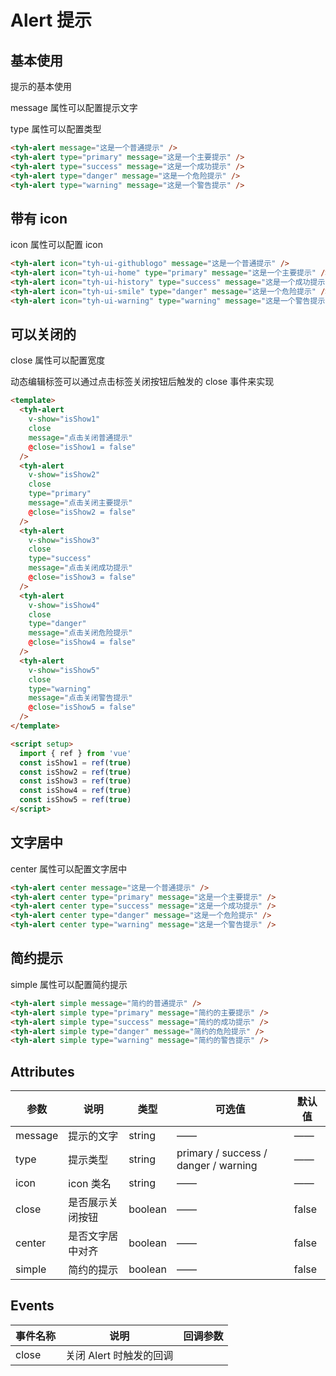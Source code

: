 # Alert 提示

## 基本使用

提示的基本使用

message 属性可以配置提示文字

type 属性可以配置类型
<tyh-alert message="这是一个普通提示" />
<tyh-alert type="primary" message="这是一个主要提示" />
<tyh-alert type="success" message="这是一个成功提示" />
<tyh-alert type="danger" message="这是一个危险提示" />
<tyh-alert type="warning" message="这是一个警告提示" />

```html
<tyh-alert message="这是一个普通提示" />
<tyh-alert type="primary" message="这是一个主要提示" />
<tyh-alert type="success" message="这是一个成功提示" />
<tyh-alert type="danger" message="这是一个危险提示" />
<tyh-alert type="warning" message="这是一个警告提示" />
```

## 带有 icon

icon 属性可以配置 icon
<tyh-alert icon="tyh-ui-githublogo" message="这是一个普通提示" />
<tyh-alert icon="tyh-ui-home" type="primary" message="这是一个主要提示" />
<tyh-alert icon="tyh-ui-history" type="success" message="这是一个成功提示" />
<tyh-alert icon="tyh-ui-smile" type="danger" message="这是一个危险提示" />
<tyh-alert icon="tyh-ui-warning" type="warning" message="这是一个警告提示" />

```html
<tyh-alert icon="tyh-ui-githublogo" message="这是一个普通提示" />
<tyh-alert icon="tyh-ui-home" type="primary" message="这是一个主要提示" />
<tyh-alert icon="tyh-ui-history" type="success" message="这是一个成功提示" />
<tyh-alert icon="tyh-ui-smile" type="danger" message="这是一个危险提示" />
<tyh-alert icon="tyh-ui-warning" type="warning" message="这是一个警告提示" />
```

## 可以关闭的

close 属性可以配置宽度

动态编辑标签可以通过点击标签关闭按钮后触发的 close 事件来实现

```html
<template>
  <tyh-alert
    v-show="isShow1"
    close
    message="点击关闭普通提示"
    @close="isShow1 = false"
  />
  <tyh-alert
    v-show="isShow2"
    close
    type="primary"
    message="点击关闭主要提示"
    @close="isShow2 = false"
  />
  <tyh-alert
    v-show="isShow3"
    close
    type="success"
    message="点击关闭成功提示"
    @close="isShow3 = false"
  />
  <tyh-alert
    v-show="isShow4"
    close
    type="danger"
    message="点击关闭危险提示"
    @close="isShow4 = false"
  />
  <tyh-alert
    v-show="isShow5"
    close
    type="warning"
    message="点击关闭警告提示"
    @close="isShow5 = false"
  />
</template>

<script setup>
  import { ref } from 'vue'
  const isShow1 = ref(true)
  const isShow2 = ref(true)
  const isShow3 = ref(true)
  const isShow4 = ref(true)
  const isShow5 = ref(true)
</script>
```

## 文字居中

center 属性可以配置文字居中
<tyh-alert center message="这是一个普通提示" />
<tyh-alert center type="primary" message="这是一个主要提示" />
<tyh-alert center type="success" message="这是一个成功提示" />
<tyh-alert center type="danger" message="这是一个危险提示" />
<tyh-alert center type="warning" message="这是一个警告提示" />

```html
<tyh-alert center message="这是一个普通提示" />
<tyh-alert center type="primary" message="这是一个主要提示" />
<tyh-alert center type="success" message="这是一个成功提示" />
<tyh-alert center type="danger" message="这是一个危险提示" />
<tyh-alert center type="warning" message="这是一个警告提示" />
```

## 简约提示

simple 属性可以配置简约提示

<tyh-alert simple message="简约的普通提示" />
<tyh-alert simple type="primary" message="简约的主要提示" />
<tyh-alert simple type="success" message="简约的成功提示" />
<tyh-alert simple type="danger" message="简约的危险提示" />
<tyh-alert simple type="warning" message="简约的警告提示" />

```html
<tyh-alert simple message="简约的普通提示" />
<tyh-alert simple type="primary" message="简约的主要提示" />
<tyh-alert simple type="success" message="简约的成功提示" />
<tyh-alert simple type="danger" message="简约的危险提示" />
<tyh-alert simple type="warning" message="简约的警告提示" />
```

## Attributes

| 参数    | 说明             | 类型    | 可选值                               | 默认值 |
| ------- | ---------------- | ------- | ------------------------------------ | ------ |
| message | 提示的文字       | string  | ——                                   | ——     |
| type    | 提示类型         | string  | primary / success / danger / warning | ——     |
| icon    | icon 类名        | string  | ——                                   | ——     |
| close   | 是否展示关闭按钮 | boolean | ——                                   | false  |
| center  | 是否文字居中对齐 | boolean | ——                                   | false  |
| simple  | 简约的提示       | boolean | ——                                   | false  |

## Events

| 事件名称 | 说明                    | 回调参数 |
| -------- | ----------------------- | -------- |
| close    | 关闭 Alert 时触发的回调 |          |
